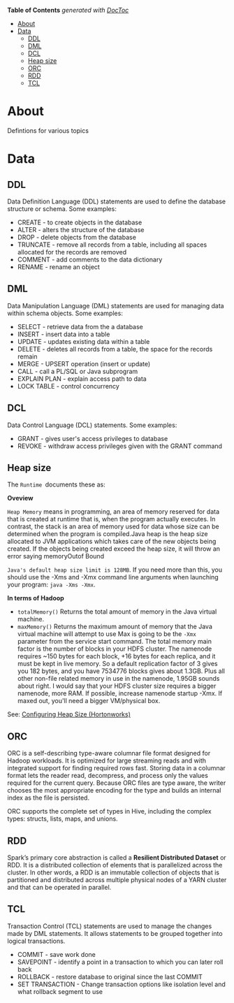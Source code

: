<!-- START doctoc generated TOC please keep comment here to allow auto update -->
<!-- DON'T EDIT THIS SECTION, INSTEAD RE-RUN doctoc TO UPDATE -->
**Table of Contents**  *generated with [DocToc](https://github.com/thlorenz/doctoc)*

- [About](#about)
- [Data](#data)
  - [DDL](#ddl)
  - [DML](#dml)
  - [DCL](#dcl)
  - [Heap size](#heap-size)
  - [ORC](#orc)
  - [RDD](#rdd)
  - [TCL](#tcl)

<!-- END doctoc generated TOC please keep comment here to allow auto update -->

# About

Defintions for various topics

# Data

## DDL
Data Definition Language (DDL) statements are used to define the database structure or schema. Some examples:

  * CREATE - to create objects in the database
  * ALTER - alters the structure of the database
  * DROP - delete objects from the database
  * TRUNCATE - remove all records from a table, including all spaces allocated for the records are removed
  * COMMENT - add comments to the data dictionary
  * RENAME - rename an object

## DML

Data Manipulation Language (DML) statements are used for managing data within schema objects. Some examples:

  * SELECT - retrieve data from the a database
  * INSERT - insert data into a table
  * UPDATE - updates existing data within a table
  * DELETE - deletes all records from a table, the space for the records remain
  * MERGE - UPSERT operation (insert or update)
  * CALL - call a PL/SQL or Java subprogram
  * EXPLAIN PLAN - explain access path to data
  * LOCK TABLE - control concurrency

## DCL

Data Control Language (DCL) statements. Some examples:

  * GRANT - gives user's access privileges to database
  * REVOKE - withdraw access privileges given with the GRANT command

## Heap size

The `Runtime `documents these as:

**Oveview**

`Heap Memory` means in programming, an area of memory reserved for data that is created at runtime that is, when the program actually executes. In contrast, the stack is an area of memory used for data whose size can be determined when the program is compiled.Java heap is the heap size allocated to JVM applications which takes care of the new objects being created. If the objects being created exceed the heap size, it will throw an error saying memoryOutof Bound

`Java's default heap size limit is 128MB`. If you need more than this, you should use the -Xms and -Xmx command line arguments when launching your program: `java -Xms -Xmx`.

**In terms of Hadoop**

* `totalMemory()` Returns the total amount of memory in the Java virtual machine.
* `maxMemory()` Returns the maximum amount of memory that the Java virtual machine will attempt to use
Max is going to be the `-Xmx` parameter from the service start command. The total memory main factor is the number of blocks in your HDFS cluster. The namenode requires ~150 bytes for each block, +16 bytes for each replica, and it must be kept in live memory. So a default replication factor of 3 gives you 182 bytes, and you have 7534776 blocks gives about 1.3GB. Plus all other non-file related memory in use in the namenode, 1.95GB sounds about right. I would say that your HDFS cluster size requires a bigger namenode, more RAM. If possible, increase namenode startup -Xmx. If maxed out, you'll need a bigger VM/physical box.

See: [Configuring Heap Size (Hortonworks)](https://docs.hortonworks.com/HDPDocuments/HDP2/HDP-2.4.2/bk_installing_manually_book/content/ref-80953924-1cbf-4655-9953-1e744290a6c3.1.html)

## ORC

ORC is a self-describing type-aware columnar file format designed for Hadoop workloads. It is optimized for large streaming reads and with integrated support for finding required rows fast. Storing data in a columnar format lets the reader read, decompress, and process only the values required for the current query. Because ORC files are type aware, the writer chooses the most appropriate encoding for the type and builds an internal index as the file is persisted.

ORC supports the complete set of types in Hive, including the complex types: structs, lists, maps, and unions.

## RDD

Spark’s primary core abstraction is called a **Resilient Distributed Dataset** or RDD. It is a distributed collection of elements that is parallelized across the cluster. In other words, a RDD is an immutable collection of objects that is partitioned and distributed across multiple physical nodes of a YARN cluster and that can be operated in parallel.

## TCL

Transaction Control (TCL) statements are used to manage the changes made by DML statements. It allows statements to be grouped together into logical transactions.

  * COMMIT - save work done
  * SAVEPOINT - identify a point in a transaction to which you can later roll back
  * ROLLBACK - restore database to original since the last COMMIT
  * SET TRANSACTION - Change transaction options like isolation level and what rollback segment to use
